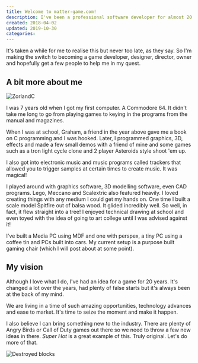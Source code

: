 ```yaml
---
title: Welcome to matter-game.com!
description: I've been a professional software developer for almost 20 years. I've written a lot of website applications and I absolutely love what I do. I've used ASP, Assembler, Bash, Batch, C++, CSS, HTML, Java, JavaScript, Ruby, SQL and dabbled with many more. My real passion, however, is writing computer games.
created: 2018-04-02
updated: 2019-10-30
categories:
---
```


It's taken a while for me to realise this but never too late, as they say. So I'm making the switch to becoming a game developer, designer, director, owner and hopefully get a few people to help me in my quest.

## A bit more about me

![ZorlandC](/assets/zorlandc.webp)

I was 7 years old when I got my first computer. A Commodore 64. It didn't take me long to go from playing games to keying in the programs from the manual and magazines.

When I was at school, Graham, a friend in the year above gave me a book on C programming and I was hooked. Later, I programmed graphics, 3D, effects and made a few small demos with a friend of mine and some games such as a tron light cycle clone and 2 player Asteroids style shoot 'em up.

I also got into electronic music and music programs called trackers that allowed you to trigger samples at certain times to create music. It was magical!

I played around with graphics software, 3D modelling software, even CAD programs. Lego, Meccano and Scalextric also featured heavily. I loved creating things with any medium I could get my hands on. One time I built a scale model Spitfire out of balsa wood. It glided incredibly well. So well, in fact, it flew straight into a tree! I enjoyed technical drawing at school and even toyed with the idea of going to art college until I was advised against it!

I've built a Media PC using MDF and one with perspex, a tiny PC using a coffee tin and PCs built into cars. My current setup is a purpose built gaming chair (which I will post about at some point).

## My vision

Although I love what I do, I've had an idea for a game for 20 years. It's changed a lot over the years, had plenty of false starts but it's always been at the back of my mind.

We are living in a time of such amazing opportunities, technology advances and ease to market. It's time to seize the moment and make it happen.

I also believe I can bring something new to the industry. There are plenty of
Angry Birds or Call of Duty games out there so we need to throw a few new ideas in there. *Super Hot* is a great example of this. Truly original. Let's do more of that.

![Destroyed blocks](/assets/destroyed.webp)
